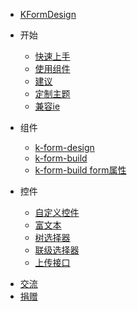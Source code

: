 * [KFormDesign](README)
- 开始
  * [快速上手](zh-cn/guide/start?id=快速上手)
  * [使用组件](zh-cn/guide/start?id=引入-k-form-design)
  * [建议](zh-cn/guide/start?id=使用建议)
  * [定制主题](zh-cn/guide/customize-theme)
  * [兼容ie](zh-cn/vue-cli-ie)
- 组件
  * [k-form-design](zh-cn/components/design)
  * [k-form-build](zh-cn/components/build)
  * [k-form-build form属性](zh-cn/components/form)

- 控件

  * [自定义控件](zh-cn/field/custom)
  * [富文本](zh-cn/field/editor)
  * [树选择器](zh-cn/field/treeSelect)
  * [联级选择器](zh-cn/field/cascader)
  * [上传接口](zh-cn/config)

* [交流](zh-cn/communication)
* [捐赠](zh-cn/donation)

